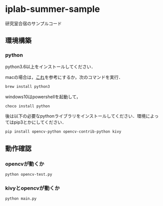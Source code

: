 # iplab-summer-sample
研究室合宿のサンプルコード

## 環境構築
### python
python3.6以上をインストールしてください．

macの場合は，[これ](https://qiita.com/okhrn/items/935cf187aec5cf144558)を参考にするか，次のコマンドを実行．
```bash
brew install python3
```
windows10はpowershellを起動して，
```bash
choco install python
```

後は以下の必要なpythonライブラリをインストールしてください．環境によってはpip3とかにしてください．
```bash
pip install opencv-python opencv-contrib-python kivy
```

## 動作確認
### opencvが動くか
```bash
python opencv-test.py
```

### kivyとopencvが動くか
```bash
python main.py
```
